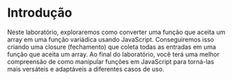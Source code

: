 # Introdução

Neste laboratório, exploraremos como converter uma função que aceita um array em uma função variádica usando JavaScript. Conseguiremos isso criando uma closure (fechamento) que coleta todas as entradas em uma função que aceita um array. Ao final do laboratório, você terá uma melhor compreensão de como manipular funções em JavaScript para torná-las mais versáteis e adaptáveis a diferentes casos de uso.
